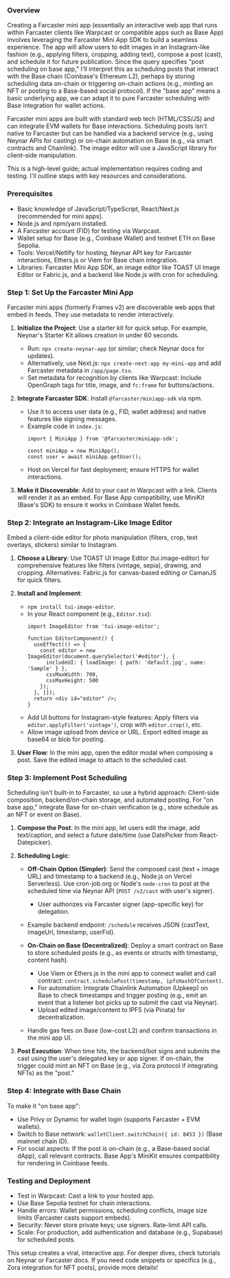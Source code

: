 ### Overview
Creating a Farcaster mini app (essentially an interactive web app that runs within Farcaster clients like Warpcast or compatible apps such as Base App) involves leveraging the Farcaster Mini App SDK to build a seamless experience. The app will allow users to edit images in an Instagram-like fashion (e.g., applying filters, cropping, adding text), compose a post (cast), and schedule it for future publication. Since the query specifies "post scheduling on base app," I'll interpret this as scheduling posts that interact with the Base chain (Coinbase's Ethereum L2), perhaps by storing scheduling data on-chain or triggering on-chain actions (e.g., minting an NFT or posting to a Base-based social protocol). If the "base app" means a basic underlying app, we can adapt it to pure Farcaster scheduling with Base integration for wallet actions.

Farcaster mini apps are built with standard web tech (HTML/CSS/JS) and can integrate EVM wallets for Base interactions. Scheduling posts isn't native to Farcaster but can be handled via a backend service (e.g., using Neynar APIs for casting) or on-chain automation on Base (e.g., via smart contracts and Chainlink). The image editor will use a JavaScript library for client-side manipulation.

This is a high-level guide; actual implementation requires coding and testing. I'll outline steps with key resources and considerations.

### Prerequisites
- Basic knowledge of JavaScript/TypeScript, React/Next.js (recommended for mini apps).
- Node.js and npm/yarn installed.
- A Farcaster account (FID) for testing via Warpcast.
- Wallet setup for Base (e.g., Coinbase Wallet) and testnet ETH on Base Sepolia.
- Tools: Vercel/Netlify for hosting, Neynar API key for Farcaster interactions, Ethers.js or Viem for Base chain integration.
- Libraries: Farcaster Mini App SDK, an image editor like TOAST UI Image Editor or Fabric.js, and a backend like Node.js with cron for scheduling.

### Step 1: Set Up the Farcaster Mini App
Farcaster mini apps (formerly Frames v2) are discoverable web apps that embed in feeds. They use metadata to render interactively.

1. **Initialize the Project**: Use a starter kit for quick setup. For example, Neynar's Starter Kit allows creation in under 60 seconds.
   - Run: `npx create-neynar-app` (or similar; check Neynar docs for updates).
   - Alternatively, use Next.js: `npx create-next-app my-mini-app` and add Farcaster metadata in `/app/page.tsx`.
   - Set metadata for recognition by clients like Warpcast: Include OpenGraph tags for title, image, and `fc:frame` for buttons/actions.

2. **Integrate Farcaster SDK**: Install `@farcaster/miniapp-sdk` via npm.
   - Use it to access user data (e.g., FID, wallet address) and native features like signing messages.
   - Example code in `index.js`:
     ```
     import { MiniApp } from '@farcaster/miniapp-sdk';

     const miniApp = new MiniApp();
     const user = await miniApp.getUser();
     ```
   - Host on Vercel for fast deployment; ensure HTTPS for wallet interactions.

3. **Make it Discoverable**: Add to your cast in Warpcast with a link. Clients will render it as an embed. For Base App compatibility, use MiniKit (Base's SDK) to ensure it works in Coinbase Wallet feeds.

### Step 2: Integrate an Instagram-Like Image Editor
Embed a client-side editor for photo manipulation (filters, crop, text overlays, stickers) similar to Instagram.

1. **Choose a Library**: Use TOAST UI Image Editor (tui.image-editor) for comprehensive features like filters (vintage, sepia), drawing, and cropping. Alternatives: Fabric.js for canvas-based editing or CamanJS for quick filters.

2. **Install and Implement**:
   - `npm install tui-image-editor`.
   - In your React component (e.g., `Editor.tsx`):
     ```
     import ImageEditor from 'tui-image-editor';

     function EditorComponent() {
       useEffect(() => {
         const editor = new ImageEditor(document.querySelector('#editor'), {
           includeUI: { loadImage: { path: 'default.jpg', name: 'Sample' } },
           cssMaxWidth: 700,
           cssMaxHeight: 500
         });
       }, []);
       return <div id="editor" />;
     }
     ```
   - Add UI buttons for Instagram-style features: Apply filters via `editor.applyFilter('vintage')`, crop with `editor.crop()`, etc.
   - Allow image upload from device or URL. Export edited image as base64 or blob for posting.

3. **User Flow**: In the mini app, open the editor modal when composing a post. Save the edited image to attach to the scheduled cast.

### Step 3: Implement Post Scheduling
Scheduling isn't built-in to Farcaster, so use a hybrid approach: Client-side composition, backend/on-chain storage, and automated posting. For "on base app," integrate Base for on-chain verification (e.g., store schedule as an NFT or event on Base).

1. **Compose the Post**: In the mini app, let users edit the image, add text/caption, and select a future date/time (use DatePicker from React-Datepicker).

2. **Scheduling Logic**:
   - **Off-Chain Option (Simpler)**: Send the composed cast (text + image URL) and timestamp to a backend (e.g., Node.js on Vercel Serverless). Use cron-job.org or Node's `node-cron` to post at the scheduled time via Neynar API (`POST /v2/cast` with user's signer).
     - User authorizes via Farcaster signer (app-specific key) for delegation.
   - Example backend endpoint: `/schedule` receives JSON {castText, imageUrl, timestamp, userFid}.

   - **On-Chain on Base (Decentralized)**: Deploy a smart contract on Base to store scheduled posts (e.g., as events or structs with timestamp, content hash).
     - Use Viem or Ethers.js in the mini app to connect wallet and call contract: `contract.schedulePost(timestamp, ipfsHashOfContent)`.
     - For automation: Integrate Chainlink Automation (Upkeep) on Base to check timestamps and trigger posting (e.g., emit an event that a listener bot picks up to submit the cast via Neynar).
     - Upload edited image/content to IPFS (via Pinata) for decentralization.
   - Handle gas fees on Base (low-cost L2) and confirm transactions in the mini app UI.

3. **Post Execution**: When time hits, the backend/bot signs and submits the cast using the user's delegated key or app signer. If on-chain, the trigger could mint an NFT on Base (e.g., via Zora protocol if integrating NFTs) as the "post."

### Step 4: Integrate with Base Chain
To make it "on base app":
- Use Privy or Dynamic for wallet login (supports Farcaster + EVM wallets).
- Switch to Base network: `walletClient.switchChain({ id: 8453 })` (Base mainnet chain ID).
- For social aspects: If the post is on-chain (e.g., a Base-based social dApp), call relevant contracts. Base App's MiniKit ensures compatibility for rendering in Coinbase feeds.

### Testing and Deployment
- Test in Warpcast: Cast a link to your hosted app.
- Use Base Sepolia testnet for chain interactions.
- Handle errors: Wallet permissions, scheduling conflicts, image size limits (Farcaster casts support embeds).
- Security: Never store private keys; use signers. Rate-limit API calls.
- Scale: For production, add authentication and database (e.g., Supabase) for scheduled posts.

This setup creates a viral, interactive app. For deeper dives, check tutorials on Neynar or Farcaster docs. If you need code snippets or specifics (e.g., Zora integration for NFT posts), provide more details!